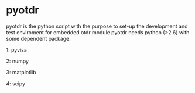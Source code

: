 # pyotdr
pyotdr is the python script with the purpose to set-up the development and test enviroment for embedded otdr module
pyotdr needs python (>2.6) with some dependent package:

1: pyvisa

2: numpy

3: matplotlib

4: scipy


